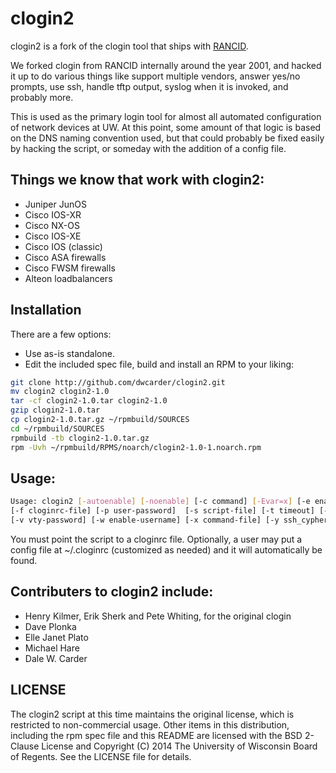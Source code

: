 # clogin2

clogin2 is a fork of the clogin tool that ships with [RANCID](http://www.shrubbery.net/rancid/).

We forked clogin from RANCID internally around the year 2001, and hacked it up to do various things like support multiple vendors, answer yes/no prompts, use ssh, handle tftp output, syslog when it is invoked, and probably more.  

This is used as the primary login tool for almost all automated configuration of network devices at UW.  At this point, some amount of that logic is based on the DNS naming convention used, but that could probably be fixed easily by hacking the script, or someday with the addition of a config file.

## Things we know that work with clogin2:
* Juniper JunOS
* Cisco IOS-XR
* Cisco NX-OS
* Cisco IOS-XE
* Cisco IOS (classic)
* Cisco ASA firewalls
* Cisco FWSM firewalls
* Alteon loadbalancers

## Installation
There are a few options: 
* Use as-is standalone.
* Edit the included spec file, build and install an RPM to your liking:
```bash
git clone http://github.com/dwcarder/clogin2.git
mv clogin2 clogin2-1.0
tar -cf clogin2-1.0.tar clogin2-1.0
gzip clogin2-1.0.tar
cp clogin2-1.0.tar.gz ~/rpmbuild/SOURCES
cd ~/rpmbuild/SOURCES
rpmbuild -tb clogin2-1.0.tar.gz
rpm -Uvh ~/rpmbuild/RPMS/noarch/clogin2-1.0-1.noarch.rpm
```

## Usage:
```bash
Usage: clogin2 [-autoenable] [-noenable] [-c command] [-Evar=x] [-e enable-password] 
[-f cloginrc-file] [-p user-password]  [-s script-file] [-t timeout] [-u username]  
[-v vty-password] [-w enable-username] [-x command-file] [-y ssh_cypher_type] router [router...]
```

You must point the script to a cloginrc file.  Optionally, a user may put a config file at ~/.cloginrc (customized as needed) and it will automatically be found.


## Contributers to clogin2 include:
* Henry Kilmer, Erik Sherk and Pete Whiting, for the original clogin
* Dave Plonka
* Elle Janet Plato
* Michael Hare
* Dale W. Carder

## LICENSE
The clogin2 script at this time maintains the original license, which is restricted to non-commercial usage.  Other items in this distribution, including the rpm spec file and this README are licensed with the BSD 2-Clause License and Copyright (C) 2014 The University of Wisconsin Board of Regents.  See the LICENSE file for details.


